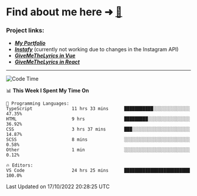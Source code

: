 # Find about me here ➜ [🧑](https://pauabella.dev)

### Project links:
- ***[My Portfolio](https://pauabella.dev)***
- ***[Instafy](https://instafy.me)*** (currently not working due to changes in the Instagram API)
- ***[GiveMeTheLyrics in Vue](https://lyrics.pauabella.dev)***
- ***[GiveMeTheLyrics in React](https://pauabella.dev/GiveMeTheLyrics)***

---
<!--START_SECTION:waka-->
![Code Time](http://img.shields.io/badge/Code%20Time-1%2C555%20hrs%2043%20mins-blue)

📊 **This Week I Spent My Time On** 

```text
💬 Programming Languages: 
TypeScript               11 hrs 33 mins      ███████████░░░░░░░░░░░░░░   47.35% 
HTML                     9 hrs               █████████░░░░░░░░░░░░░░░░   36.92% 
CSS                      3 hrs 37 mins       ███░░░░░░░░░░░░░░░░░░░░░░   14.87% 
SCSS                     8 mins              ░░░░░░░░░░░░░░░░░░░░░░░░░   0.58% 
Other                    1 min               ░░░░░░░░░░░░░░░░░░░░░░░░░   0.12%

🔥 Editors: 
VS Code                  24 hrs 25 mins      █████████████████████████   100.0%

```


 Last Updated on 17/10/2022 20:28:25 UTC
<!--END_SECTION:waka-->

